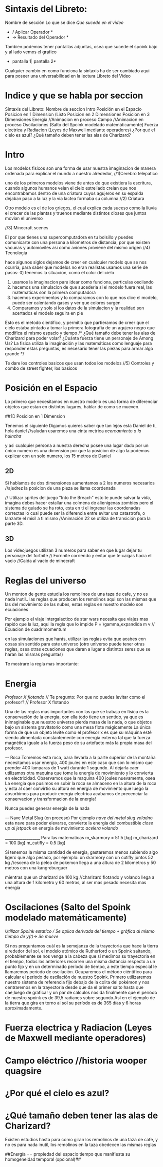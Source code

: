 # Sintaxis del Libreto: 
Nombre de sección
Lo que se dice
*Que sucede en el video*
* / Aplicar Operador *
* -> Resultado del Operador *

Tambien podemos tener pantallas adjuntas, osea que sucede el spoink bajo y al lado vemos el grafico
* pantalla 1| pantalla 2*

Cualquier cambio en como funciona la sintaxis ha de ser cambiado aqui para poseer una universabilidad en la lectura
Libreto del Video

# Indice y que se habla por seccion

  Sintaxis del Libreto: 
  Nombre de seccion
  Intro
  Posición en el Espacio
  Posicion en 1 Dimension /Listo
  Posicion en 2 Dimensiones
  Posicion en 3 Dimensiones
  Energia                 //Animacion en proceso
  Campo                   //Animacion en proceso
  Oscilaciones (Salto del Spoink modelado matemáticamente)
  Fuerza electrica y Radiacion (Leyes de Maxwell mediante operadores)
  ¿Por qué el cielo es azul?
  ¿Qué tamaño deben tener las alas de Charizard?

# Intro
Los modelos fisicos son una forma de usar nuestra imaginacion de manera ordenada para
explicar el mundo a nuestro alrededor, //1)Cerebro telepatico


uno de los primeros modelos viene de
antes de que existiera la escritura, cuando algunos humanos veian el cielo
estrellado creian que nos encontrabamos dentro de una criatura cuyos agujeros
en su espalda dejaban paso a la luz y la via lactea formaba su columna
//2) Criatura


Otro modelo es el de los griegos, el cual explica cada suceso como 
la lluvia
el crecer de las plantas  y truenos
mediante distintos dioses que juntos movian el universo




//3) Minecraft scenes

El por que tienes una supercomputadora en tu bolsillo y puedes comunicarte con
una persona a kilometros de distancia, por que existen vacunas y automoviles
asi como aviones proviene del mismo origen
//4) Tecnologia

hace algunos siglos dejamos de creer en cualquier modelo que se nos ocurria,
para saber que modelos no eran realistas usamos una serie de pasos:
0) tenemos la situacion, como el color del cielo
1) usamos la imaginacion para idear como funciona, particulas oscilando
2) hacemos una simulacion de que sucederia si el modelo fuera real, las
matematicas son la primera computadora
3) hacemos experimentos y lo comparamos con lo que nos dice el modelo, puede
ser calentando gases y ver que colores surgen
4) Comparamos y solo si los datos de la simulacion y la realidad son acertados
el modelo seguira en pie

Esto es el metodo cientifico, y permitió que partieramos de creer que el cielo
estaba pintado a tomar la primera fotografia de un agujero negro que modifica el mismo espacio y tiempo
/*
¿Qué tamaño debe tener las alas de Charizard para poder volar? ¿Cuánta fuerza tiene un personaje de Among Us?
La fisica utiliza la imaginación y las matemáticas como lenguaje para responder estas preguntas, es necesario tener las piezas para armar algo grande
*/

Te dare los controles basicos que usan todos los modelos //5) Controles y combo
de street fighter, los basicos

# Posición en el Espacio
Lo primero que necesitamos en nuestro modelo es una forma de diferenciar
objetos que estan en distintos lugares, hablar de como se mueven.

##1D
Posicion en 1 Dimension

Tenemos el siguiente
Digamos quieres saber que tan lejos esta Daniel de ti, hola daniel //saludan
usaremos una cinta metrica
*acercamiento a la huincha*

y asi cualquier persona a nuestra derecha posee una lugar dado por un único numero
es una dimension por que la posicion de algo la podemos explicar con un solo
numero, los 15 metros de Daniel

## 2D
Si hablamos de dos dimensiones aumentamos a 2 los numeros necesarios //ajedrez
la posicion de una pieza se llama coordenada

// Utilizar sprites del juego "Into the Breach" 
esto te puede salvar la vida, imagina debes hacer estallar una colmena de alienigenas zombies pero el sistema de guiado se ha roto, esta en ti el ingresar las coordenadas correctas 
lo cual puede ser la diferencia entre evitar una catastrofe, o lanzarte el misil a ti mismo //Animación 22  se utiliza de transición para la parte 3D.

## 3D
Los videojuegos utilizan 3 numeros para saber en que lugar dejar tu personaje
del fortnite // Fornnite corriendo 
y evitar que te caigas hacia el vacio //Caida al vacio de minecraft

# Reglas del universo
Un monton de gente estudia los remolinos de una taza de cafe, y no es nada
inutil.. las reglas que producen los remolinos aqui son las mismas que las del
movimiento de las nubes, estas reglas en nuestro modelo son ecuaciones

Por ejemplo el viaje intergalactico de star wars necesita que viajes mas rapido
que la luz, aqui la regla que lo impide
P = \gamma_expandida m v  // Ecuacion de cuadrimomentum

en las simulaciones que harás, utilizar las reglas evita que acabes con cosas
sin sentido para este universo (otro universo puede tener otras reglas, osea
otras ecuaciones que daran a lugar a distintos seres que se haran las mismas
preguntas)

Te mostrare la regla mas importante:

# Energia
 

 
*Profesor X flotando* // Te pregunto: Por que no puedes
levitar como el profesor? // Profesor X flotando

Una de las reglas más importantes con las que se trabaja en física es la conservación de la energía,
con ella todo tiene un sentido, ya que es inimaginable que nuestro universo pierda masa de la nada, o que objetos bajo un sistema gravitatorio como una mesa flote mágicamente.La única forma de que un objeto levite como el profesor x es que su máquina esté siendo alimentada constantemente con energía externa tal que la fuerza magnética iguale a la fuerza peso de su artefacto más la propia masa del profesor.

-- Roca
Tomemos esta roca, para llevarla a la parte superior de la montaña necesitamos
usar energia, 400 joules en este caso que son lo mismo que prender 400 lamparas
de 1 watt durante 1 segundo.
Al dejarla caer utilizamos otra maquina que tome la energia de movimiento y lo
convierta en electricidad.
Observamos que la maquina 400 joules nuevamente, osea
La energia que pusimos en subir la roca se almaceno en la altura de la roca
y esta al caer convirtio su altura en energia de movimiento
que luego la absorbimos para producir energia electrica
acabamos de precenciar la conservacion y transformacion de la energia!

Nunca puedes generar energia de la nada

-- Nave Metal Slug (en proceso)
Por ejemplo *nave del metal slug voladno*
esta nave para poder elevarse, convierte la energia del combustible  *close up al jetpack* en energia de movimiento *acelera volando*

__________________ Para las matematicas
m_skarmory = 51.5 [kg]
m_charizard = 100 [kg]
m_cutifly = 0.5 [kg]




Si tenemos la misma cantidad de energia, gastaremos menos subiendo algo ligero
que algo pesado, por ejemplo:
un skarmory con un cutifly juntos 52 kg //escena de la pelea de pokemon
llega a una altura de 2 kilometros y 50 metros con una kangreburguer

mientras que un charizard de 100 kg //charizard flotando y volando
llega a una altura de 1 kilometro y 60 metros, al ser mas pesado necesita mas
energia

# Oscilaciones (Salto del Spoink modelado matemáticamente)
*Utilizar Spoink estatico  / Se aplica derivada del tiempo + gráfica al mismo tiempo de y(t)-> Se mueve*

 Si nos preguntamos cuál es la semejanza de la trayectoria que hace la tierra alrededor del sol, el modelo atómico de Rutherford o un Spoink saltando, probablemente se nos venga a  la cabeza que si medimos su trayectoria en el tiempo, todos los anteriores recorren una misma distancia respecto a un punto fijo y en un determinado período de tiempo, a este tiempo especial le llamaremos período de oscilación. Ocuparemos el método ciéntifico para calcular el periodo de oscilación de nuestro Spoink. Primero utilizaremos nuestro sistema de referencia fijo debajo de la colita del pokémon y nos centraremos en la trayectoria desde que da el primer salto hasta que cae,luego de graficar y un par de cálculos nos da finalmente que el período de nuestro spoink es de 39,5 radianes sobre segundo.Así en el ejemplo de la tierra que gira en torno al sol su período es de 365 días y 6 horas aproximadamente.




# Fuerza electrica y Radiacion (Leyes de Maxwell mediante operadores)
# Campo eléctrico //historia wooper quagsire 
# ¿Por qué el cielo es azul?



# ¿Qué tamaño deben tener las alas de Charizard?
Existen estudios hasta para como giran los remolinos de una taza de cafe, y no
es para nada inutil, los remolinos en la taza obedecen las mismas reglas 

##Energía == propiedad del espacio tiempo que manifiesta su homogeneidad temporal (opcional)##
